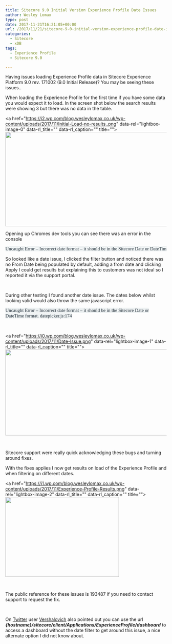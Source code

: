 ```yaml
---
title: Sitecore 9.0 Initial Version Experience Profile Date Issues
author: Wesley Lomax
type: post
date: 2017-11-21T16:21:05+00:00
url: /2017/11/21/sitecore-9-0-initial-version-experience-profile-date-issues/
categories:
  - Sitecore
  - xDB
tags:
  - Experience Profile
  - Sitecore 9.0

---
```

Having issues loading Experience Profile data in Sitecore Experience Platform 9.0 rev. 171002 (9.0 Initial Release)? You may be seeing these issues..

When loading the Experience Profile for the first time if you have some data you would expect it to load. In the screen shot below the search results were showing 3 but there was no data in the table.

<a href="https://i2.wp.com/blog.wesleylomax.co.uk/wp-content/uploads/2017/11/Initial-Load-no-results..png" data-rel="lightbox-image-0" data-rl\_title="" data-rl\_caption="" title=""><img class="alignnone wp-image-779" src="https://i2.wp.com/blog.wesleylomax.co.uk/wp-content/uploads/2017/11/Initial-Load-no-results..png?resize=640%2C294" alt="" width="640" height="294" srcset="https://i2.wp.com/blog.wesleylomax.co.uk/wp-content/uploads/2017/11/Initial-Load-no-results..png?resize=1024%2C471 1024w, https://i2.wp.com/blog.wesleylomax.co.uk/wp-content/uploads/2017/11/Initial-Load-no-results..png?resize=300%2C138 300w, https://i2.wp.com/blog.wesleylomax.co.uk/wp-content/uploads/2017/11/Initial-Load-no-results..png?resize=768%2C353 768w, https://i2.wp.com/blog.wesleylomax.co.uk/wp-content/uploads/2017/11/Initial-Load-no-results..png?w=1280 1280w, https://i2.wp.com/blog.wesleylomax.co.uk/wp-content/uploads/2017/11/Initial-Load-no-results..png?w=1920 1920w" sizes="(max-width: 640px) 100vw, 640px" data-recalc-dims="1" /></a>

Opening up Chromes dev tools you can see there was an error in the console

<pre style="margin: 0in; font-family: Calibri; font-size: 11.0pt; color: #1c2933;"><span style="background: #EDF1F2;">Uncaught Error – Incorrect date format – it should be in the Sitecore Date or DateTime format. datepicker.js:174 </span></pre>

So looked like a date issue, I clicked the filter button and noticed there was no From Date being populated by default, adding a from date and clicking Apply I could get results but explaining this to customers was not ideal so I reported it via the support portal.

&nbsp;

During other testing I found another date issue. The dates below whilst looking valid would also throw the same javascript error.

<p style="margin: 0in; font-family: Calibri; font-size: 11.0pt; color: #1c2933;">
  <span style="background: #EDF1F2;">Uncaught Error – Incorrect date format – it should be in the Sitecore Date or DateTime format. datepicker.js:174</span>
</p>

&nbsp;

<a href="https://i0.wp.com/blog.wesleylomax.co.uk/wp-content/uploads/2017/11/Date-Issue.png" data-rel="lightbox-image-1" data-rl\_title="" data-rl\_caption="" title=""><img class="alignnone wp-image-777" src="https://i0.wp.com/blog.wesleylomax.co.uk/wp-content/uploads/2017/11/Date-Issue.png?resize=561%2C268" alt="" width="561" height="268" srcset="https://i0.wp.com/blog.wesleylomax.co.uk/wp-content/uploads/2017/11/Date-Issue.png?w=651 651w, https://i0.wp.com/blog.wesleylomax.co.uk/wp-content/uploads/2017/11/Date-Issue.png?resize=300%2C143 300w" sizes="(max-width: 561px) 100vw, 561px" data-recalc-dims="1" /></a>

&nbsp;

Sitecore support were really quick acknowledging these bugs and turning around fixes.

With the fixes applies I now get results on load of the Experience Profile and when filtering on different dates.

<a href="https://i1.wp.com/blog.wesleylomax.co.uk/wp-content/uploads/2017/11/Experience-Profile-Results.png" data-rel="lightbox-image-2" data-rl\_title="" data-rl\_caption="" title=""><img class="alignnone wp-image-780" src="https://i1.wp.com/blog.wesleylomax.co.uk/wp-content/uploads/2017/11/Experience-Profile-Results.png?resize=355%2C249" alt="" width="355" height="249" srcset="https://i1.wp.com/blog.wesleylomax.co.uk/wp-content/uploads/2017/11/Experience-Profile-Results.png?w=414 414w, https://i1.wp.com/blog.wesleylomax.co.uk/wp-content/uploads/2017/11/Experience-Profile-Results.png?resize=300%2C210 300w" sizes="(max-width: 355px) 100vw, 355px" data-recalc-dims="1" /></a>

&nbsp;

The public reference for these issues is 193487 if you need to contact support to request the fix.

&nbsp;

On <a href="https://twitter.com/lebeg/status/933250167314272256" target="_blank" rel="noopener">Twitter</a> user <a href="https://twitter.com/lebeg" target="_blank" rel="noopener">Vershalovich</a> also pointed out you can use the url _**{hostname}/sitecore/client/Applications/ExperienceProfile/dashboard**_ to access a dashboard without the date filter to get around this issue, a nice alternate option I did not know about.